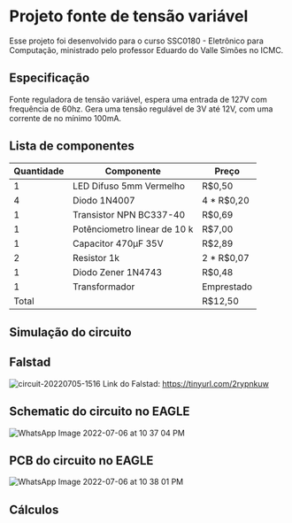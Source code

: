 # Projeto fonte de tensão variável
  Esse projeto foi desenvolvido para o curso SSC0180 - Eletrônico para Computação, ministrado pelo professor Eduardo do Valle Simões no ICMC.

## Especificação
  Fonte reguladora de tensão variável, espera uma entrada de 127V com frequência de 60hz. Gera uma tensão regulável de 3V até 12V, com uma corrente de 
  no mínimo 100mA.

## Lista de componentes

| Quantidade  | Componente | Preço |
| ------------------- | ------------------- |------------------- |
|  1|  LED Difuso 5mm Vermelho 	 |  R$0,50 |
|  4 |  Diodo 1N4007 | 4 * R$0,20 |
|  1| Transistor NPN BC337-40 | R$0,69|
|  1 | Potênciometro linear de 10 k| R$7,00|
| 1 | Capacitor 470µF 35V | R$2,89|
| 2 | Resistor 1k | 2 * R$0,07| 
| 1 | Diodo Zener 1N4743 | R$0,48|
| 1 | Transformador |  Emprestado |
| Total |  | R$12,50 |

## Simulação do circuito 
## Falstad
  
![circuit-20220705-1516](https://user-images.githubusercontent.com/63194069/177390825-6b8b353f-3970-4a22-9616-3ed0095e1c0d.png)
Link do Falstad: https://tinyurl.com/2rypnkuw
## Schematic do circuito no EAGLE
![WhatsApp Image 2022-07-06 at 10 37 04 PM](https://user-images.githubusercontent.com/63194069/177671768-ea638e85-0f87-4b28-b895-7afce93e5897.jpeg)

## PCB do circuito no EAGLE

![WhatsApp Image 2022-07-06 at 10 38 01 PM](https://user-images.githubusercontent.com/63194069/177671774-51a70cc4-c133-4d86-b28d-4d8a40757e26.jpeg)

## Cálculos
